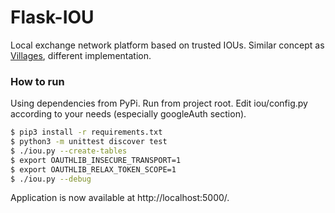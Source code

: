 # Flask-IOU
Local exchange network platform based on trusted IOUs. Similar concept as [Villages](https://villages.io/), different implementation.

### How to run
Using dependencies from PyPi. Run from project root. Edit iou/config.py according to your needs (especially googleAuth section).
```bash
$ pip3 install -r requirements.txt
$ python3 -m unittest discover test
$ ./iou.py --create-tables
$ export OAUTHLIB_INSECURE_TRANSPORT=1
$ export OAUTHLIB_RELAX_TOKEN_SCOPE=1
$ ./iou.py --debug
```

Application is now available at http://localhost:5000/.

